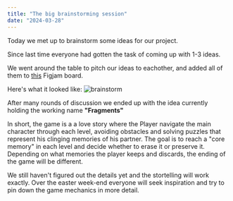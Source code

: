 ```yaml
---
title: "The big brainstorming session"
date: "2024-03-28"
---
```


Today we met up to brainstorm some ideas for our project.

Since last time everyone had gotten the task of coming up with 1-3 ideas.

We went around the table to pitch our ideas to eachother, and added all of them to [this](https://www.figma.com/file/OWmRGWgFltCkIXsW3kgzgv/computer-game-design-group-12-concept-and-planning?type=whiteboard&node-id=0-1&t=ZqB3wPzeDFBGco3P-0) Figjam board.

Here's what it looked like: ![brainstorm](/images/brainstorming.png)

After many rounds of discussion we ended up with the idea currently holding the working name **"Fragments"**

In short, the game is a a love story where the Player navigate the main character through each level, avoiding obstacles and solving puzzles that represent his clinging memories of his partner. The goal is to reach a "core memory" in each level and decide whether to erase it or preserve it. Depending on what memories the player keeps and discards, the ending of the game will be different.

We still haven't figured out the details yet and the stortelling will work exactly.
Over the easter week-end everyone will seek inspiration and try to pin down the game mechanics in more detail.
